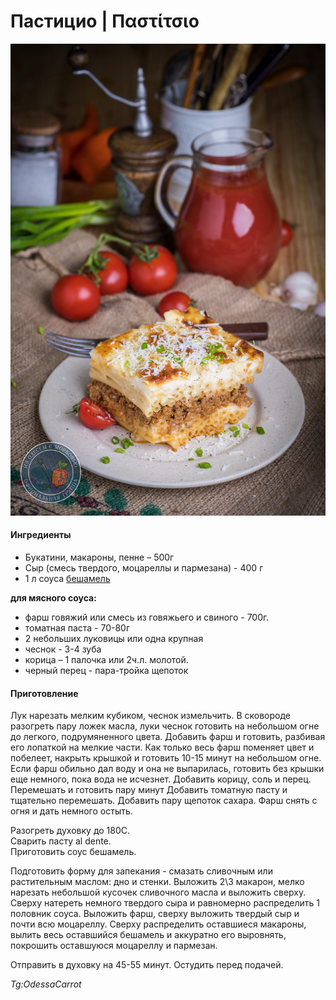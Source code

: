 ﻿---
image: ../../pics/39c0f8f86c0175c49d802.jpg
---
# Пастицио \| Παστίτσιο

![Пастицио](../../pics/39c0f8f86c0175c49d802.jpg)

#### Ингредиенты

* Букатини, макароны, пенне – 500г
* Сыр \(смесь твердого, моцареллы и пармезана\) - 400 г
* 1 л соуса [бешамель](https://mars9n9.github.io/%D0%A1%D0%BE%D1%83%D1%81%D1%8B/besciamella.html)

**для мясного соуса:**

* фарш говяжий или  смесь из говяжьего и свиного - 700г.
* томатная паста - 70-80г
* 2 небольших луковицы или одна крупная
* чеснок - 3-4 зуба
* корица – 1 палочка или 2ч.л. молотой.
* черный перец - пара-тройка щепоток

#### Приготовление

Лук нарезать мелким кубиком, чеснок измельчить. В сковороде разогреть пару ложек масла, луки чеснок готовить на небольшом огне до легкого, подрумяненного цвета. Добавить фарш и готовить, разбивая его лопаткой на мелкие части. Как только весь фарш поменяет цвет и побелеет, накрыть крышкой и готовить 10-15 минут на небольшом огне. Если фарш обильно дал воду и она не выпарилась, готовить без крышки еще немного, пока вода не исчезнет. Добавить корицу, соль и перец. Перемешать и готовить пару минут Добавить томатную пасту и тщательно перемешать. Добавить пару щепоток сахара. Фарш снять с огня и дать немного остыть.

Разогреть духовку до 180С.  
Сварить пасту al dente.  
Приготовить соус бешамель.

Подготовить форму для запекания - смазать сливочным или растительным маслом: дно и стенки. Выложить 2\3 макарон, мелко нарезать небольшой кусочек сливочного масла и выложить сверху. Сверху натереть немного твердого сыра и равномерно распределить 1 половник соуса. Выложить фарш, сверху выложить твердый сыр и почти всю моцареллу. Сверху распределить оставшиеся макароны, вылить весь оставшийся бешамель и аккуратно его выровнять, покрошить оставшуюся моцареллу и пармезан.

Отправить в духовку на 45-55 минут. Остудить перед подачей.

*Tg:OdessaCarrot*
